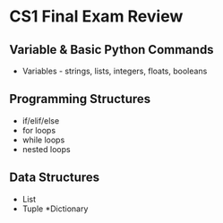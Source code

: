 # CS1 Final Exam Review

## Variable & Basic Python Commands
* Variables - strings, lists, integers, floats, booleans

## Programming Structures
* if/elif/else
* for loops
* while loops
* nested loops

## Data Structures
* List
* Tuple
*Dictionary

## 


